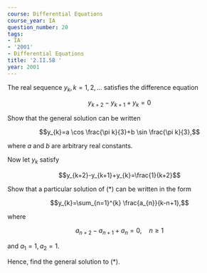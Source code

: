 ```yaml
---
course: Differential Equations
course_year: IA
question_number: 20
tags:
- IA
- '2001'
- Differential Equations
title: '2.II.5B '
year: 2001
---
```



The real sequence $y_{k}, k=1,2, \ldots$ satisfies the difference equation

$$y_{k+2}-y_{k+1}+y_{k}=0$$

Show that the general solution can be written

$$y_{k}=a \cos \frac{\pi k}{3}+b \sin \frac{\pi k}{3},$$

where $a$ and $b$ are arbitrary real constants.

Now let $y_{k}$ satisfy

$$y_{k+2}-y_{k+1}+y_{k}=\frac{1}{k+2}$$

Show that a particular solution of $(*)$ can be written in the form

$$y_{k}=\sum_{n=1}^{k} \frac{a_{n}}{k-n+1},$$

where

$$a_{n+2}-a_{n+1}+a_{n}=0, \quad n \geq 1$$

and $a_{1}=1, a_{2}=1$.

Hence, find the general solution to $(*)$.